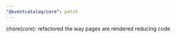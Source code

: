 ```yaml
---
"@eventcatalog/core": patch
---
```


chore(core): refactored the way pages are rendered reducing code
